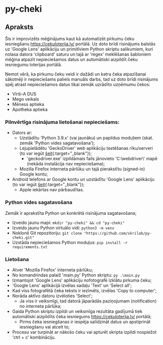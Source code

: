 # py-cheki

## Apraksts
Šis ir improvizēts mēģinājums kaut kā automatizēt pirkumu čeku iesniegšanu https://cekuloterija.lv/ portālā.
Uz doto brīdi risinājums balstās uz 'Google Lens' aplikāciju un primitīviem Python skriptu salikumiem, kuri nolasa datora 'clipboard' saturu un tajā ar 'regex' meklēšanas šabloniem mēģina atpazīt nepieciešamos datus un automātiski aizpildīt čeku iesniegumu loterijas portālā.

Ņemot vērā, ka pirkumu čeku veidi ir dažādi un katra čeka atpazīšanai sākotnēji ir nepieciešams paliels manuāls darbs, tad uz doto brīdi risinājums spēj atrast nepieciešamos datus tikai zemāk uzrādīto uzņēmumu čekos:
 - Virši-A DUS
 - Mego veikals
 - Mēness aptieka
 - Apotheka aptieka

### Pilnvērtīga risinājuma lietošanai nepieciešams:
- Dators ar:
    - Uzstādītu 'Python 3.9.x' (vai jaunāku) un papildus moduļiem (skat. zemāk 'Python vides sagatavošana');
    - Lejupielādētu 'GeckoDriver' web aplikāciju testēšanas rīku/serveri (to var iegūt [šeit](https://github.com/mozilla/geckodriver/releases){:target="\_blank"});
        - 'geckodriver.exe' izpildāmais fails jānovieto 'C:\webdriver\\' mapē (nekāda instalācija nav nepieciešama);
    - Mozilla Firefox interneta pārlūku un tajā pierakstītu (signed-in) Google kontu;
- Android telefons ar Google kontu un uzstādītu 'Google Lens' aplikāciju (to var iegūt [šeit](https://play.google.com/store/apps/details?id=com.google.ar.lens){:target="\_blank"});
    - Apple iekārtas nav pārbaudītas.


### Python vides sagatavošana
Zemāk ir aprakstīta Python un konkrētā risinājuma sagatavošana;
- Izveido jaunu mapi: `mkdir "py-cheki" && cd "py-cheki"`    
- Izveido jaunu Python virtuālo vidi: `python3 -m venv`
- Noklonē Git repozitoriju: `git clone "https://github.com/skrilab/py-cheki.git"`
- Uzstāda nepieciešamos Python moduļus: `pip install -r requirements.txt`


### Lietošana
- Atver 'Mozilla Firefox' interneta pārlūku;
- No komandrindas palaiž 'main.py' Python skriptu: `py .\main.py`
- Izmantojot 'Google Lens' aplikāciju nofotografē izklātu pirkuma čeku;
- 'Google Lens' aplikācijā izvēlas sadaļu 'Text' un 'Select all';
- Kad viss fotografētā čeka teksts ir iezīmēts, izvēlas 'Copy to computer';
- Norāda aktīvo datoru izvēloties 'Select';
    - Ja viss ir veiksmīgi, tad datorā jāparādās paziņojumam (notification) no interneta pārlūka;
- Gaida Python skriptu izpildi un veiksmīga rezultāta gadījumā tiek automātiski aizpildīts čeka iesniegums https://cekuloterija.lv/ portālā;
    - Pirms čeka iesniegšanas ir iespēja salīdzināt datus un apstiprināt iesniegšanu vai atcelt to;
- Procesu var turpināt ar nākošo čeku vai apturēt skripta izpildi nospiežot 'ctrl + c' kombināciju.